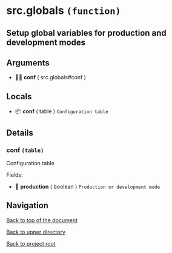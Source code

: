 # src.globals `(function)`

## Setup global variables for production and development modes

## Arguments

- 👨‍👦 **conf** ( src.globals#conf )

## Locals

- 📦 **conf** ( table )
	`Configuration table`

## Details

### conf `(table)`

Configuration table

Fields:

- 🔌 **production** ( boolean )
	`Production or development mode`

## Navigation

[Back to top of the document](#srcglobals-function)

[Back to upper directory](..)

[Back to project root](/../..)
